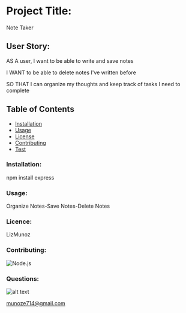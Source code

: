 # Project Title:
Note Taker

## User Story:

AS A user, I want to be able to write and save notes

I WANT to be able to delete notes I've written before

SO THAT I can organize my thoughts and keep track of tasks I need to complete


## Table of Contents

* [Installation](#Installation)
* [Usage](#Usage)
* [License](#License)
* [Contributing](#Contributing)
* [Test](#Test)

### Installation:
npm install express

### Usage:
Organize Notes-Save Notes-Delete Notes

### Licence:
LizMunoz

### Contributing:
![Node.js](https://img.shields.io/badge/Contributor%20Covenant-v2.0%20adopted-ff69b4.svg)


### Questions:

![alt text](https://avatars0.githubusercontent.com/u/59346164?v=4)

[munoze714@gmail.com
](munoze714@gmail.com)
